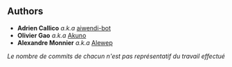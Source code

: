## Authors
* **Adrien Callico** _a.k.a_ [aiwendi-bot](https://github.com/aiwendi-bot)
* **Olivier Gao** _a.k.a_ [Akuno](https://github.com/Akuno0)
* **Alexandre Monnier** _a.k.a_ [Alewep](https://github.com/Alewep)

_Le nombre de commits de chacun n'est pas représentatif du travail effectué_
